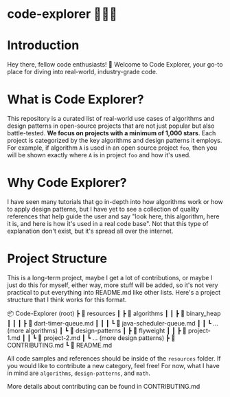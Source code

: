 # code-explorer 🌟🌟🌟

# Introduction
Hey there, fellow code enthusiasts! 👋 Welcome to Code Explorer, your go-to place for diving into real-world, industry-grade code. 

# What is Code Explorer?
This repository is a curated list of real-world use cases of algorithms and design patterns in open-source projects that are not just popular but also battle-tested. **We focus on projects with a minimum of 1,000 stars**. Each project is categorized by the key algorithms and design patterns it employs. For example, if algorithm `A` is used in an open source project `foo`, then you will be shown exactly where `A` is in project `foo` and how it's used.

# Why Code Explorer?
I have seen many tutorials that go in-depth into how algorithms work or how to apply design patterns, but I have yet to see a collection of quality references that help guide the user and say "look here, this algorithm, here it is, and here is how it's used in a real code base". Not that this type of explanation don't exist, but it's spread all over the internet. 

# Project Structure
This is a long-term project, maybe I get a lot of contributions, or maybe I just do this for myself, either way, more stuff will be added, so it's not very practical to put everything into README.md like other lists. Here's a project structure that I think works for this format.

📦 Code-Explorer (root)
 ┣ 📂 resources
 ┃ ┣ 📂 algorithms
 ┃ ┃ ┣ 📂 binary_heap
 ┃ ┃ ┃ ┣ 📜 dart-timer-queue.md
 ┃ ┃ ┃ ┗ 📜 java-scheduler-queue.md
 ┃ ┃ ┗ ... (more algorithms)
 ┃ ┗ 📂 design-patterns
 ┃   ┣ 📂 flyweight
 ┃   ┃ ┣ 📜 project-1.md
 ┃   ┃ ┗ 📜 project-2.md
 ┃   ┗ ... (more design patterns)
 ┣ 📜 CONTRIBUTING.md
 ┗ 📜 README.md


 All code samples and references should be inside of the `resources` folder. If you would like to contribute a new category, feel free! For now, what I have in mind are `algorithms`, `design-patterns`, and `math`.

 More details about contributing can be found in CONTRIBUTING.md
